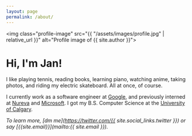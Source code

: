 ```yaml
---
layout: page
permalink: /about/
---
```


<img
    class="profile-image"
    src="{{ "/assets/images/profile.jpg" | relative_url }}"
    alt="Profile image of {{ site.author }}">

# Hi, I'm Jan!

I like playing tennis, reading books, learning piano, watching anime,
taking photos, and riding my electric skateboard. All at once, of course.

I currently work as a software engineer at [Google](https://about.google),
and previously interned at [Nureva](https://www.nureva.com) and
[Microsoft](/2016/10/18/interning-at-microsoft.html).
I got my B.S. Computer Science at the
[University of Calgary](https://www.ucalgary.ca).

*To learn more, [dm me](https://twitter.com/{{ site.social_links.twitter }})
or say [{{site.email}}](mailto:{{ site.email }}).*
